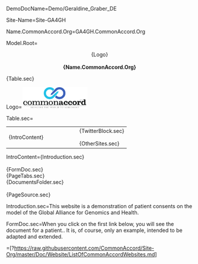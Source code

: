
DemoDocName=Demo/Geraldine_Graber_DE

Site-Name=Site-GA4GH

Name.CommonAccord.Org=GA4GH.CommonAccord.Org

Model.Root=<p align="center">{Logo}<br><br><b>{Name.CommonAccord.Org}</b></center></p>{Table.sec}

Logo=<img src="visual/cmacc-trans.png" style="width:35%" />

Table.sec=<table><tr><td width="50%">{IntroContent}</td><td>   </td><td>{TwitterBlock.sec}<br><br>{OtherSites.sec}</td></tr></table>

IntroContent={Introduction.sec}<br><br>{FormDoc.sec}<br>{PageTabs.sec}<br>{DocumentsFolder.sec}<br><br>{PageSource.sec}

Introduction.sec=This website is a demonstration of patient consents on the model of the Global Alliance for Genomics and Health.

FormDoc.sec=When you click on the first link below, you will see the document for a patient.</a>.  It is, of course, only an example, intended to be adapted and extended. 

=[?https://raw.githubusercontent.com/CommonAccord/Site-Org/master/Doc/Website/ListOfCommonAccordWebsites.md]
